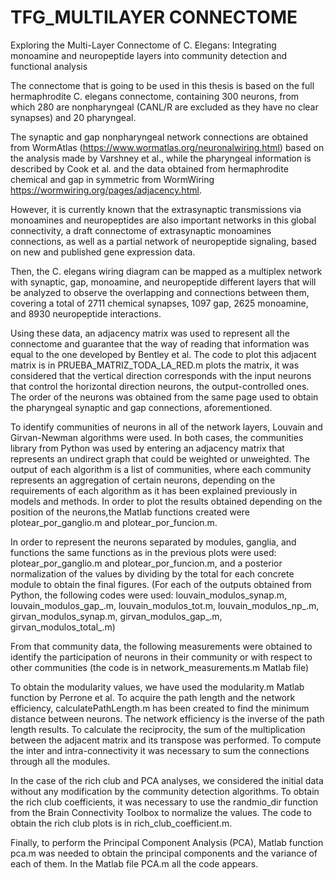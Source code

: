# TFG_MULTILAYER CONNECTOME
 Exploring the Multi-Layer Connectome of C. Elegans: Integrating monoamine and neuropeptide layers into community detection and functional analysis
 
 The connectome that is going to be used in this thesis is based on the full hermaphrodite C. elegans connectome, containing 300 neurons, from which 280 are nonpharyngeal (CANL/R are excluded
as they have no clear synapses) and 20 pharyngeal.

The synaptic and gap nonpharyngeal network connections are obtained from WormAtlas (https://www.wormatlas.org/neuronalwiring.html) based on the analysis made by Varshney et al., while the pharyngeal information is described by Cook et al. and the data obtained
from hermaphrodite chemical and gap in symmetric from WormWiring https://wormwiring.org/pages/adjacency.html.

However, it is currently known that the extrasynaptic transmissions via monoamines and neuropeptides are also important networks in this global connectivity, a draft connectome of extrasynaptic monoamines connections, as well as a partial network of neuropeptide signaling, based on new and published gene expression data.

Then, the C. elegans wiring diagram can be mapped as a multiplex network with synaptic, gap, monoamine, and neuropeptide different layers that will be analyzed to observe the overlapping and connections between them, covering a total of 2711 chemical synapses, 1097 gap, 2625 monoamine, and 8930 neuropeptide interactions.

Using these data, an adjacency matrix was used to represent all the connectome and guarantee that the way of reading that information was equal to the one developed by Bentley et al.
The code to plot this adjacent matrix is in PRUEBA_MATRIZ_TODA_LA_RED.m plots the matrix, it was considered that the vertical direction corresponds with the input neurons that control the horizontal direction neurons, the output-controlled ones. The order of the neurons was obtained from the same page used to obtain the pharyngeal synaptic and gap connections, aforementioned.

To identify communities of neurons in all of the network layers, Louvain and Girvan-Newman algorithms were used. In both cases, the communities library from Python was used by entering an adjacency matrix that represents an undirect graph that could be weighted or unweighted.
The output of each algorithm is a list of communities, where each community represents an aggregation of certain neurons, depending on the requirements of each algorithm as it has been explained previously in models and methods. In order to plot the results obtained depending on the position of the neurons,the Matlab functions created were plotear_por_ganglio.m and plotear_por_funcion.m.

In order to represent the neurons separated by modules, ganglia, and functions the same functions as in the previous plots were used: plotear_por_ganglio.m and plotear_por_funcion.m, and a posterior normalization of the values by dividing by the total for each concrete module to obtain the final figures.
(For each of the outputs obtained from Python, the following codes were used: louvain_modulos_synap.m, louvain_modulos_gap_.m, louvain_modulos_tot.m, louvain_modulos_np_.m, girvan_modulos_synap.m, girvan_modulos_gap_.m, girvan_modulos_total_.m)

From that community data, the following measurements were obtained to identify the participation of neurons in their community or with respect to other communities (the code is in network_measurements.m Matlab file)

To obtain the modularity values, we have used the modularity.m Matlab function by Perrone et al.
To acquire the path length and the network efficiency, calculatePathLength.m has been created to find the minimum distance between neurons. The network efficiency is the inverse of the path length results.
To calculate the reciprocity, the sum of the multiplication between the adjacent matrix and its transpose was performed.
To compute the inter and intra-connectivity it was necessary to sum the connections through all the modules.

In the case of the rich club and PCA analyses, we considered the initial data without any modification by the community detection algorithms. To obtain the rich club coefficients, it was necessary to use the randmio_dir function from the Brain Connectivity Toolbox to normalize the values. The code to obtain the rich club plots is in rich_club_coefficient.m.

Finally, to perform the Principal Component Analysis (PCA), Matlab function pca.m was needed to obtain the principal components and the variance of each of them. In the Matlab file PCA.m all the code appears.



